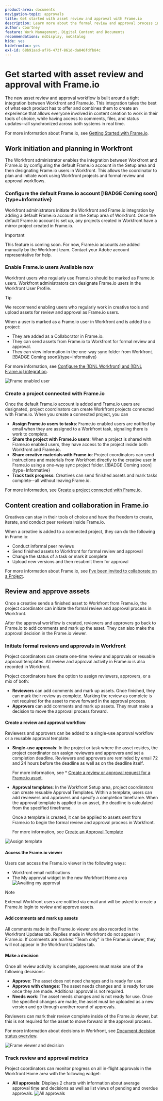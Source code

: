 ```yaml
---
product-area: documents
navigation-topic: approvals
title: Get started with asset review and approval with Frame.io
description: Learn more about the formal review and approval process in using Workfront and Frame.io.
author: Courtney
feature: Work Management, Digital Content and Documents
recommendations: noDisplay, noCatalog
hide: yes
hidefromtoc: yes
exl-id: 68b91aad-af76-473f-861d-da846fdfb84c
---
```

# Get started with asset review and approval with Frame.io

The new asset review and approval workflow is built around a tight integration between Workfront and Frame.io. This integration takes the best of what each product has to offer and combines them to create an experience that allows everyone involved in content creation to work in their tools of choice, while having access to comments, files, and status updates--all synchronized across both systems in real time.

For more information about Frame.io, see [Getting Started with Frame.io](https://support.frame.io/en/collections/49298-getting-started).

## Work initiation and planning in Workfront

The Workfront administrator enables the integration between Workfront and Frame.io by configuring the default Frame.io account in the Setup area and then designating Frame.io users in Workfront. This allows the coordinator to plan and initiate work using Workfront projects and formal review and approval workflows. 

### Configure the default Frame.io account [!BADGE Coming soon]{type=Informative}

Workfront administrators initiate the Workfront and Frame.io integration by adding a default Frame.io account in the Setup area of Workfront. Once the default Frame.io account is set up, any projects created in Workfront have a mirror project created in Frame.io.

>[!IMPORTANT]
>
>This feature is coming soon. For now, Frame.io accounts are added manually by the Workfront team. Contact your Adobe account representative for help. 

<!--For more information, see [Configure the [!DNL Workfront] and [!DNL Frame.io] integration](/help/quicksilver/administration-and-setup/configure-integrations/configure-wf-and-frame.md).

 in procedure article we need to cover how groups work with projects and how the frame account is associated with a group. And that accounts other than the default can be added on a 1:1 basis using the dev token. -->

### Enable Frame.io users Available now

Workfront users who regularly use Frame.io should be marked as Frame.io users. Workfront administrators can designate Frame.io users in the Workfront User Profile.

>[!TIP]
>
>We recommend enabling users who regularly work in creative tools and upload assets for review and approval as Frame.io users.

When a user is marked as a Frame.io user in Workfront and is added to a project:

* They are added as a Collaborator in Frame.io.
* They can send assets from Frame.io to Workfront for formal review and approval.
* They can view information in the one-way sync folder from Workfront. [!BADGE Coming soon]{type=Informative}

For more information, see [Configure the [!DNL Workfront] and [!DNL Frame.io] integration](/help/quicksilver/administration-and-setup/configure-integrations/configure-wf-and-frame.md).

![Frame enabled user](assets/Frame-enabled-user.png)


### Create a project connected with Frame.io

Once the default Frame.io account is added and Frame.io users are designated, project coordinators can create Workfront projects connected with Frame.io. When you create a connected project, you can

* **Assign Frame.io users to tasks**: Frame.io enabled users are notified by email when they are assigned to a Workfront task, signaling there is work to complete. 
* **Share the project with Frame.io users**: When a project is shared with Frame.io enabled users, they have access to the project inside both Workfront and Frame.io.
* **Share creative materials with Frame.io**: Project coordinators can send instructions and materials from Workfront directly to the creative user in Frame.io using a one-way sync project folder. [!BADGE Coming soon]{type=Informative}
* **Track task progress**: Creatives can send finished assets and mark tasks complete--all without leaving Frame.io.

For more information, see [Create a project connected with Frame.io](/help/quicksilver/manage-work/projects/create-projects/create-frame-connected-project.md).


## Content creation and collaboration in Frame.io

Creatives can stay in their tools of choice and have the freedom to create, iterate, and conduct peer reviews inside Frame.io. 

When a creative is added to a connected project, they can do the following in Frame.io:

<!--* Access instructions from the project coordinator -->
* Conduct informal peer reviews
* Send finished assets to Workfront for formal review and approval
* Change the status of a task or mark it complete 
* Upload new versions and then resubmit them for approval <!--do they have to send to frame.io again?-->

For more information about Frame.io, see [I've been invited to collaborate on a Project](https://support.frame.io/en/articles/11125-i-ve-been-invited-to-collaborate-on-a-project).

## Review and approve assets

Once a creative sends a finished asset to Workfront from Frame.io, the project coordinator can initiate the formal review and approval process in Workfront. 

After the approval workflow is created, reviewers and approvers go back to Frame.io to add comments and mark up the asset. They can also make the approval decision in the Frame.io viewer.

### Initiate formal reviews and approvals in Workfront

Project coordinators can create one-time review and approvals or resuable approval templates. All review and approval activity in Frame.io is also recorded in Workfront.

Project coordinators have the option to assign reviewers, approvers, or a mix of both:

* **Reviewers** can add comments and mark up assets. Once finished, they can mark their review as complete. Marking the review as complete is not required for the asset to move forward in the approval process.
* **Approvers** can add comments and mark up assets. They must make a decision to move the approval process forward. 


#### Create a review and approval workflow

Reviewers and approvers can be added to a single-use approval workflow or a reusable approval template:

* **Single-use approvals**: In the project or task where the asset resides, the project coordinator can assign reviewers and approvers and set a completion deadline. Reviewers and approvers are reminded by email 72 and 24 hours before the deadline as well as on the deadline itself.

    For more information, see * [Create a review or approval request for a Frame.io asset](/help/quicksilver/review-and-approve-work/document-reviews-and-approvals/manage-document-approvals/create-request-for-frame-asset.md).

* **Approval templates**: In the Workfront Setup area, project coordinators can create resuable Approval Templates. Within a template, users can add reviewers and approvers and specify a completion timeframe. When the approval template is applied to an asset, the deadline is calculated from the specified timeframe. 

    Once a template is created, it can be applied to assets sent from Frame.io to begin the formal review and approval process in Workfront.

    For more information, see [Create an Approval Template](/help/quicksilver/review-and-approve-work/document-reviews-and-approvals/manage-document-approvals/create-approval-template.md)

    
![Assign template](assets/assign-template.png)


#### Access the Frame.io viewer

Users can access the Frame.io viewer in the following ways:

* Workfront email notifications
* The My approval widget in the new Workfront Home area
    ![Awaiting my approval](assets/awaiting-my-approval.png)

>[!NOTE]
>
>External Workfront users are notified via email and will be asked to create a Frame.io login to review and approve assets.

#### Add comments and mark up assets

All comments made in the Frame.io viewer are also recorded in the Workfront Updates tab. Replies made in Workfront do not appear in Frame.io. If comments are marked "Team only" in the Frame.io viewer, they will not appear in the Workfront Updates tab.

#### Make a decision

Once all review activity is complete, approvers must make one of the following decisions:

* **Approve**: The asset does not need changes and is ready for use.
* **Approve with changes**: The asset needs changes and is ready for use once they are made. Additional approval is not required. 
* **Needs work**: The asset needs changes and is not ready for use. Once the specified changes are made, the asset must be uploaded as a new version and go through another round of approvals. <!--is the same approval workflow automatically applied? Does the coordinator have to do anything to get the approval going? -->

Reviewers can mark their review complete inside of the Frame.io viewer, but this is not required for the asset to move forward in the approval process. 

For more information about decisions in Workfront, see [Document decision status overview](/help/quicksilver/review-and-approve-work/document-reviews-and-approvals/manage-document-approvals/document-approval-status.md). 

![Frame viewer and decision](assets/frame-viewer-and-decision.png)


<!-- upload assets directly to workfront to be reviewed in Frame.io/ Will have to send manually at first

Reviewer/approver needs to go through email to get to frame vier
-->

### Track review and approval metrics

Project coordinators can monitor progress on all in-flight approvals in the Workfront Home area with the following widget:

* **All approvals**: Displays 2 charts with information about average approval time and decisions as well as list views of pending and overdue approvals.
    ![All approvals](assets/all-approvals.png)